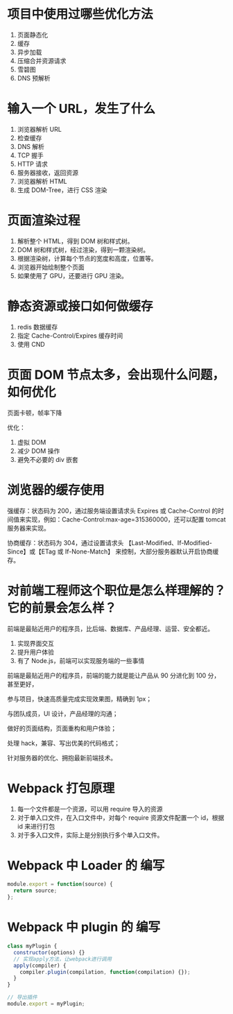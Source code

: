 # 项目中使用过哪些优化方法

1. 页面静态化
2. 缓存
3. 异步加载
4. 压缩合并资源请求
5. 雪碧图
6. DNS 预解析

# 输入一个 URL，发生了什么

1. 浏览器解析 URL
2. 检查缓存
3. DNS 解析
4. TCP 握手
5. HTTP 请求
6. 服务器接收，返回资源
7. 浏览器解析 HTML
8. 生成 DOM-Tree，进行 CSS 渲染

# 页面渲染过程

1. 解析整个 HTML，得到 DOM 树和样式树。
2. DOM 树和样式树，经过渲染，得到一颗渲染树。
3. 根据渲染树，计算每个节点的宽度和高度，位置等。
4. 浏览器开始绘制整个页面
5. 如果使用了 GPU，还要进行 GPU 渲染。

# 静态资源或接口如何做缓存

1. redis 数据缓存
2. 指定 Cache-Control/Expires 缓存时间
3. 使用 CND

# 页面 DOM 节点太多，会出现什么问题，如何优化

页面卡顿，帧率下降

优化：

1. 虚拟 DOM
2. 减少 DOM 操作
3. 避免不必要的 div 嵌套

# 浏览器的缓存使用

强缓存：状态码为 200，通过服务端设置请求头 Expires 或 Cache-Control 的时间值来实现，例如：Cache-Control:max-age=315360000，还可以配置 tomcat 服务器来实现。

协商缓存：状态码为 304，通过设置请求头 【Last-Modified、If-Modified-Since】或【ETag 或 If-None-Match】 来控制，大部分服务器默认开启协商缓存。

# 对前端工程师这个职位是怎么样理解的？它的前景会怎么样？

前端是最贴近用户的程序员，比后端、数据库、产品经理、运营、安全都近。

1. 实现界面交互
2. 提升用户体验
3. 有了 Node.js，前端可以实现服务端的一些事情

前端是最贴近用户的程序员，前端的能力就是能让产品从 90 分进化到 100 分，甚至更好，

参与项目，快速高质量完成实现效果图，精确到 1px；

与团队成员，UI 设计，产品经理的沟通；

做好的页面结构，页面重构和用户体验；

处理 hack，兼容、写出优美的代码格式；

针对服务器的优化、拥抱最新前端技术。

# Webpack 打包原理

1. 每一个文件都是一个资源，可以用 require 导入的资源
2. 对于单入口文件，在入口文件中，对每个 require 资源文件配置一个 id，根据 id 来进行打包
3. 对于多入口文件，实际上是分别执行多个单入口文件。

# Webpack 中 Loader 的 编写

```javascript
module.export = function(source) {
  return source;
};
```

# Webpack 中 plugin 的 编写

```javascript
class myPlugin {
  constructor(options) {}
  // 实现apply方法，让webpack进行调用
  apply(compiler) {
    compiler.plugin(compilation, function(compilation) {});
  }
}

// 导出插件
module.export = myPlugin;
```

